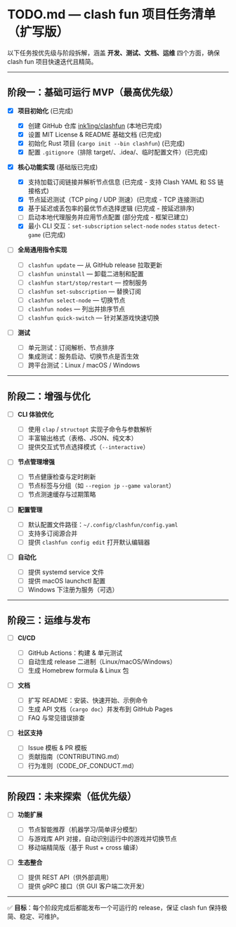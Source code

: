 # TODO.md — clash fun 项目任务清单（扩写版）

以下任务按优先级与阶段拆解，涵盖 **开发、测试、文档、运维** 四个方面，确保 clash fun 项目快速迭代且精简。

---

## 阶段一：基础可运行 MVP（最高优先级）

* [x] **项目初始化** (已完成)

  * [x] 创建 GitHub 仓库 [ink1ing/clashfun](https://github.com/ink1ing/clashfun) (本地已完成)
  * [x] 设置 MIT License & README 基础文档 (已完成)
  * [x] 初始化 Rust 项目 (`cargo init --bin clashfun`) (已完成)
  * [x] 配置 `.gitignore`（排除 target/、.idea/、临时配置文件）(已完成)

* [x] **核心功能实现** (基础版已完成)

  * [x] 支持加载订阅链接并解析节点信息 (已完成 - 支持 Clash YAML 和 SS 链接格式)
  * [x] 节点延迟测试（TCP ping / UDP 测速）(已完成 - TCP 连接测试)
  * [x] 基于延迟或丢包率的最优节点选择逻辑 (已完成 - 按延迟排序)
  * [ ] 启动本地代理服务并应用节点配置 (部分完成 - 框架已建立)
  * [x] 最小 CLI 交互：`set-subscription` `select-node` `nodes` `status` `detect-game` (已完成)

* [ ] **全局通用指令实现**

  * [ ] `clashfun update` — 从 GitHub release 拉取更新
  * [ ] `clashfun uninstall` — 卸载二进制和配置
  * [ ] `clashfun start/stop/restart` — 控制服务
  * [ ] `clashfun set-subscription` — 替换订阅
  * [ ] `clashfun select-node` — 切换节点
  * [ ] `clashfun nodes` — 列出并排序节点
  * [ ] `clashfun quick-switch` — 针对某游戏快速切换

* [ ] **测试**

  * [ ] 单元测试：订阅解析、节点排序
  * [ ] 集成测试：服务启动、切换节点是否生效
  * [ ] 跨平台测试：Linux / macOS / Windows

---

## 阶段二：增强与优化

* [ ] **CLI 体验优化**

  * [ ] 使用 `clap` / `structopt` 实现子命令与参数解析
  * [ ] 丰富输出格式（表格、JSON、纯文本）
  * [ ] 提供交互式节点选择模式（`--interactive`）

* [ ] **节点管理增强**

  * [ ] 节点健康检查与定时刷新
  * [ ] 节点标签与分组（如 `--region jp` `--game valorant`）
  * [ ] 节点测速缓存与过期策略

* [ ] **配置管理**

  * [ ] 默认配置文件路径：`~/.config/clashfun/config.yaml`
  * [ ] 支持多订阅源合并
  * [ ] 提供 `clashfun config edit` 打开默认编辑器

* [ ] **自动化**

  * [ ] 提供 systemd service 文件
  * [ ] 提供 macOS launchctl 配置
  * [ ] Windows 下注册为服务（可选）

---

## 阶段三：运维与发布

* [ ] **CI/CD**

  * [ ] GitHub Actions：构建 & 单元测试
  * [ ] 自动生成 release 二进制（Linux/macOS/Windows）
  * [ ] 生成 Homebrew formula & Linux 包

* [ ] **文档**

  * [ ] 扩写 README：安装、快速开始、示例命令
  * [ ] 生成 API 文档（`cargo doc`）并发布到 GitHub Pages
  * [ ] FAQ 与常见错误排查

* [ ] **社区支持**

  * [ ] Issue 模板 & PR 模板
  * [ ] 贡献指南（CONTRIBUTING.md）
  * [ ] 行为准则（CODE_OF_CONDUCT.md）

---

## 阶段四：未来探索（低优先级）

* [ ] **功能扩展**

  * [ ] 节点智能推荐（机器学习/简单评分模型）
  * [ ] 与游戏库 API 对接，自动识别运行中的游戏并切换节点
  * [ ] 移动端精简版（基于 Rust + cross 编译）

* [ ] **生态整合**

  * [ ] 提供 REST API（供外部调用）
  * [ ] 提供 gRPC 接口（供 GUI 客户端二次开发）

---

✅ **目标**：每个阶段完成后都能发布一个可运行的 release，保证 clash fun 保持极简、稳定、可维护。
